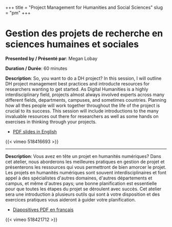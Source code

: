 +++
title = "Project Management for Humanities and Social Sciences"
slug = "pm"
+++

# Gestion des projets de recherche en sciences humaines et sociales

**Presented by / Présenté par**: Megan Lobay

**Duration / Durée**: 60 minutes

**Description**: So, you want to do a DH project? In this session, I will outline DH project management best practices
  and introducte resources for researchers wanting to get started.  As Digital Humanities is a highly interdisciplinary
  field, projects almost always involved experts across many different fields, departments, campuses, and sometimes
  countries. Planning how all thes people will work together throughout the life of the project is crucial to its
  success. This session will include introductions to the many invaluable resources out there for researchers as well as
  some hands on exercises in thinking through your projects.

* [PDF slides in English](/session4e.pdf)

{{< vimeo 518416693 >}}
<br>

---

**Description**: Vous avez en tête un projet en humanités numériques? Dans cet atelier, nous aborderons les meilleures
  pratiques en gestion de projet et présenterons les ressources qui vous permettront de bien amorcer le projet. Les
  projets en humanités numériques sont souvent interdisciplinaires et font appel à des spécialistes d'autres domaines,
  d'autres départements et campus, et même d'autres pays; une bonne planification est essentielle pour que toutes les
  étapes du projet se déroulent avec succès. Cet atelier sera une introduction à plusieurs outils qui sont à votre
  disposition et des exercices pratiques vous aideront à guider votre planification.

* [Diapositives PDF en français](/session4f.pdf)

{{< vimeo 518421712 >}}
